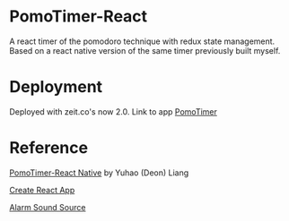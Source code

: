 # PomoTimer-React
A react timer of the pomodoro technique with redux state management. Based on a react native version of the same timer previously built myself.

# Deployment 
Deployed with zeit.co's now 2.0. Link to app [PomoTimer](https://pomotimer.now.sh/)
# Reference
[PomoTimer-React Native](https://github.com/deoliang/PomoTimer-ReactNative) by Yuhao (Deon) Liang

[Create React App](https://facebook.github.io/create-react-app/docs/getting-started)

[Alarm Sound Source](https://freesound.org/people/bone666138/sounds/198841/)
